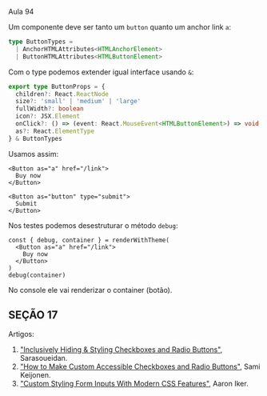 Aula 94

Um componente deve ser tanto um `button` quanto um anchor link `a`:

```ts
type ButtonTypes =
  | AnchorHTMLAttributes<HTMLAnchorElement>
  | ButtonHTMLAttributes<HTMLButtonElement>
```

Com o type podemos extender igual interface usando `&`:

```ts
export type ButtonProps = {
  children?: React.ReactNode
  size?: 'small' | 'medium' | 'large'
  fullWidth?: boolean
  icon?: JSX.Element
  onClick?: () => (event: React.MouseEvent<HTMLButtonElement>) => void
  as?: React.ElementType
} & ButtonTypes
```

Usamos assim:

```tsx
<Button as="a" href="/link">
  Buy now
</Button>

<Button as="button" type="submit">
  Submit
</Button>
```

Nos testes podemos desestruturar o método `debug`:

```tsx
const { debug, container } = renderWithTheme(
  <Button as="a" href="/link">
    Buy now
  </Button>
)
debug(container)
```

No console ele vai renderizar o container (botão).

## SEÇÃO 17

Artigos:

1. ["Inclusively Hiding & Styling Checkboxes and Radio Buttons"](https://www.sarasoueidan.com/blog/inclusively-hiding-and-styling-checkboxes-and-radio-buttons/), Sarasoueidan.
2. ["How to Make Custom Accessible Checkboxes and Radio Buttons"](https://webdesign.tutsplus.com/how-to-make-custom-accessible-checkboxes-and-radio-buttons--cms-32074t), Sami Keijonen.
3. ["Custom Styling Form Inputs With Modern CSS Features"](https://css-tricks.com/custom-styling-form-inputs-with-modern-css-features/), Aaron Iker.